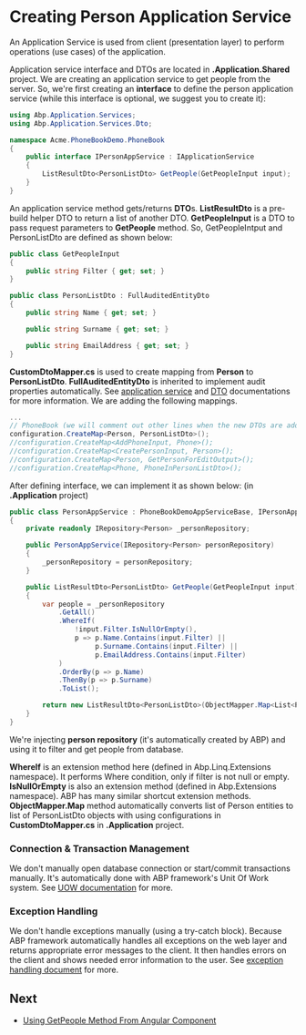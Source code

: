 # Creating Person Application Service

An Application Service is used from client (presentation layer) to perform operations (use cases) of the application.

Application service interface and DTOs are located in **.Application.Shared** project. We are creating an application service to get people from the server. So, we're first creating an **interface** to define the person application service (while this interface is optional, we suggest you to create it):

```csharp
using Abp.Application.Services;
using Abp.Application.Services.Dto;

namespace Acme.PhoneBookDemo.PhoneBook
{
    public interface IPersonAppService : IApplicationService
    {
        ListResultDto<PersonListDto> GetPeople(GetPeopleInput input);
    }
}
```

An application service method gets/returns **DTO**s. **ListResultDto** is a pre-build helper DTO to return a list of another DTO. **GetPeopleInput** is a DTO to pass request parameters to **GetPeople** method. So, GetPeopleIntput and PersonListDto are defined as shown below:

```csharp
public class GetPeopleInput
{
    public string Filter { get; set; }
}

public class PersonListDto : FullAuditedEntityDto
{
    public string Name { get; set; }

    public string Surname { get; set; }

    public string EmailAddress { get; set; }
}
```

**CustomDtoMapper.cs** is used to create mapping from **Person** to **PersonListDto**. **FullAuditedEntityDto** is inherited to implement audit properties automatically. See [application service](https://aspnetboilerplate.com/Pages/Documents/Application-Services) and [DTO](https://aspnetboilerplate.com/Pages/Documents/Data-Transfer-Objects) documentations for more information. We are adding the following mappings.

```csharp
...
// PhoneBook (we will comment out other lines when the new DTOs are added)
configuration.CreateMap<Person, PersonListDto>();
//configuration.CreateMap<AddPhoneInput, Phone>();
//configuration.CreateMap<CreatePersonInput, Person>();
//configuration.CreateMap<Person, GetPersonForEditOutput>();
//configuration.CreateMap<Phone, PhoneInPersonListDto>();
```

After defining interface, we can implement it as shown below: (in **.Application** project)

```csharp
public class PersonAppService : PhoneBookDemoAppServiceBase, IPersonAppService
{
    private readonly IRepository<Person> _personRepository;

    public PersonAppService(IRepository<Person> personRepository)
    {
        _personRepository = personRepository;
    }

    public ListResultDto<PersonListDto> GetPeople(GetPeopleInput input)
    {
        var people = _personRepository
            .GetAll()
            .WhereIf(
                !input.Filter.IsNullOrEmpty(),
                p => p.Name.Contains(input.Filter) ||
                     p.Surname.Contains(input.Filter) ||
                     p.EmailAddress.Contains(input.Filter)
            )
            .OrderBy(p => p.Name)
            .ThenBy(p => p.Surname)
            .ToList();

        return new ListResultDto<PersonListDto>(ObjectMapper.Map<List<PersonListDto>>(people));
    }
}
```

We're injecting **person repository** (it's automatically created by ABP) and using it to filter and get people from database. 

**WhereIf** is an extension method here (defined in Abp.Linq.Extensions namespace). It performs Where condition, only if filter is not null or empty. **IsNullOrEmpty** is also an extension method (defined in Abp.Extensions namespace). ABP has many similar shortcut extension methods. **ObjectMapper.Map** method automatically converts list of Person entities to list of PersonListDto objects with using configurations in **CustomDtoMapper.cs** in **.Application** project.

### Connection & Transaction Management

We don't manually open database connection or start/commit transactions manually. It's automatically done with ABP framework's Unit Of Work system. See [UOW documentation](https://aspnetboilerplate.com/Pages/Documents/Unit-Of-Work) for more.

### Exception Handling

We don't handle exceptions manually (using a try-catch block). Because ABP framework automatically handles all exceptions on the web layer and returns appropriate error messages to the client. It then handles errors on the client and shows needed error information to the user. See [exception handling document](https://aspnetboilerplate.com/Pages/Documents/Handling-Exceptions) for more.

## Next

- [Using GetPeople Method From Angular Component](Developing-Step-By-Step-Angular-DevExtreme-Using-GetPeople-Method-from-Angular)